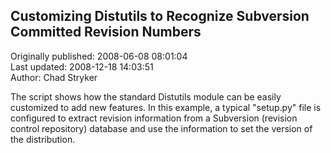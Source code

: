 ## Customizing Distutils to Recognize Subversion Committed Revision Numbers  
Originally published: 2008-06-08 08:01:04  
Last updated: 2008-12-18 14:03:51  
Author: Chad Stryker  
  
The script shows how the standard Distutils module can be easily customized to add new features.  In this example, a typical "setup.py" file is configured to extract revision information from a Subversion (revision control repository) database and use the information to set the version of the distribution.